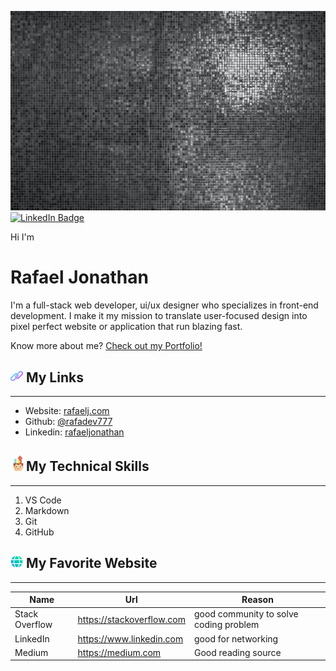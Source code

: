 [![Welcome Banner](./assets/pexels-vedanti-245250.jpg "Banner")](https://masama.creative)
[![LinkedIn Badge](https://img.shields.io/badge/LinkedIn-Profile-informational?style=flat&logo=linkedin&logoColor=white&color=0D76A8)](https://www.linkedin.com/in/rafael-jonathan/)

Hi I'm 
# Rafael Jonathan 

I'm a full-stack web developer, ui/ux designer who specializes in front-end development. I make it my mission to translate user-focused design into pixel perfect website or application that run blazing fast.

Know more about me? [Check out my Portfolio!](https://www.linkedin.com/in/rafael-jonathan/)

[<img src="assets/link-icon.png" alt="link-icon" width="20"/>]()
My Links
-----
---
- Website: [rafaelj.com](https://www.linkedin.com/in/rafael-jonathan/)
- Github: [@rafadev777](https://www.linkedin.com/in/rafael-jonathan/)
- Linkedin: [rafaeljonathan](https://www.linkedin.com/in/rafael-jonathan/)

[<img src="assets/skills-icon.png" alt="skills-icon" width="25"/>]()My Technical Skills
-----
---
1. VS Code
2. Markdown
3. Git
4. GitHub

[<img src="assets/web-icon.png" alt="web-icon" width="20"/>]() My Favorite Website
-----
---

Name     | Url | Reason 
-------- | -------- | -------- 
Stack Overflow | https://stackoverflow.com | good community to solve coding problem
LinkedIn | https://www.linkedin.com | good for networking
Medium | https://medium.com | Good reading source






